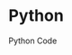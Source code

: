 # Python
Python Code
  
                            
                   
            
        
     
   
